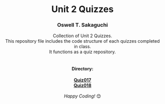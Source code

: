 </div>

<div align="center">

<h1>Unit 2 Quizzes</h1>
<h3 font-family:'Courier New', monospace>Oswell T. Sakaguchi</h3>

Collection of Unit 2 Quizzes. <br>
This repository file includes the code structure of each quizzes completed in class. <br>
It functions as a quiz repository. <br><br>
<h4>Directory:</h4>
<a href="https://github.com/OswellSkg/unit2_repo/blob/main/Quizzes/Quiz-017.md"><b>Quiz017</b></a><br>
<a href="https://github.com/OswellSkg/unit2_repo/blob/main/Quizzes/Quiz-018.md"><b>Quiz018</b></a><br>

<br>
<i>Happy Coding!</i> 😊

</div>
